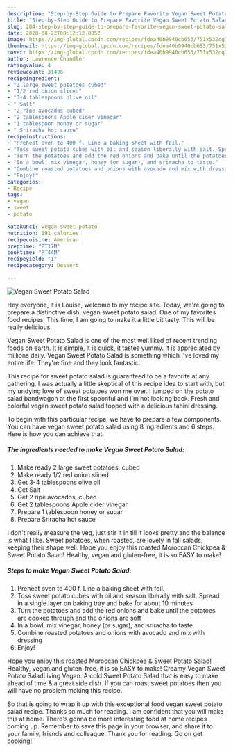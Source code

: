 ```yaml
---
description: "Step-by-Step Guide to Prepare Favorite Vegan Sweet Potato Salad"
title: "Step-by-Step Guide to Prepare Favorite Vegan Sweet Potato Salad"
slug: 204-step-by-step-guide-to-prepare-favorite-vegan-sweet-potato-salad
date: 2020-08-22T00:12:12.805Z
image: https://img-global.cpcdn.com/recipes/fdea40b9940cb653/751x532cq70/vegan-sweet-potato-salad-recipe-main-photo.jpg
thumbnail: https://img-global.cpcdn.com/recipes/fdea40b9940cb653/751x532cq70/vegan-sweet-potato-salad-recipe-main-photo.jpg
cover: https://img-global.cpcdn.com/recipes/fdea40b9940cb653/751x532cq70/vegan-sweet-potato-salad-recipe-main-photo.jpg
author: Lawrence Chandler
ratingvalue: 4
reviewcount: 31496
recipeingredient:
- "2 large sweet potatoes cubed"
- "1/2 red onion sliced"
- "3-4 tablespoons olive oil"
- " Salt"
- "2 ripe avocados cubed"
- "2 tablespoons Apple cider vinegar"
- "1 tablespoon honey or sugar"
- " Sriracha hot sauce"
recipeinstructions:
- "Preheat oven to 400 f. Line a baking sheet with foil."
- "Toss sweet potato cubes with oil and season liberally with salt. Spread in a single layer on baking tray and bake for about 10 minutes"
- "Turn the potatoes and add the red onions and bake until the potatoes are cooked through and the onions are soft"
- "In a bowl, mix vinegar, honey (or sugar), and sriracha to taste."
- "Combine roasted potatoes and onions with avocado and mix with dressing"
- "Enjoy!"
categories:
- Recipe
tags:
- vegan
- sweet
- potato

katakunci: vegan sweet potato 
nutrition: 191 calories
recipecuisine: American
preptime: "PT17M"
cooktime: "PT44M"
recipeyield: "1"
recipecategory: Dessert

---
```



![Vegan Sweet Potato Salad](https://img-global.cpcdn.com/recipes/fdea40b9940cb653/751x532cq70/vegan-sweet-potato-salad-recipe-main-photo.jpg)

Hey everyone, it is Louise, welcome to my recipe site. Today, we're going to prepare a distinctive dish, vegan sweet potato salad. One of my favorites food recipes. This time, I am going to make it a little bit tasty. This will be really delicious.

Vegan Sweet Potato Salad is one of the most well liked of recent trending foods on earth. It is simple, it is quick, it tastes yummy. It is appreciated by millions daily. Vegan Sweet Potato Salad is something which I've loved my entire life. They're fine and they look fantastic.

This recipe for sweet potato salad is guaranteed to be a favorite at any gathering. I was actually a little skeptical of this recipe idea to start with, but my undying love of sweet potatoes won me over. I jumped on the potato salad bandwagon at the first spoonful and I&#39;m not looking back. Fresh and colorful vegan sweet potato salad topped with a delicious tahini dressing.


To begin with this particular recipe, we have to prepare a few components. You can have vegan sweet potato salad using 8 ingredients and 6 steps. Here is how you can achieve that.

<!--inarticleads1-->

##### The ingredients needed to make Vegan Sweet Potato Salad:

1. Make ready 2 large sweet potatoes, cubed
1. Make ready 1/2 red onion sliced
1. Get 3-4 tablespoons olive oil
1. Get  Salt
1. Get 2 ripe avocados, cubed
1. Get 2 tablespoons Apple cider vinegar
1. Prepare 1 tablespoon honey or sugar
1. Prepare  Sriracha hot sauce


I don&#39;t really measure the veg, just stir it in till it looks pretty and the balance is what I like. Sweet potatoes, when roasted, are lovely in fall salads, keeping their shape well. Hope you enjoy this roasted Moroccan Chickpea &amp; Sweet Potato Salad! Healthy, vegan and gluten-free, it is so EASY to make! 

<!--inarticleads2-->

##### Steps to make Vegan Sweet Potato Salad:

1. Preheat oven to 400 f. Line a baking sheet with foil.
1. Toss sweet potato cubes with oil and season liberally with salt. Spread in a single layer on baking tray and bake for about 10 minutes
1. Turn the potatoes and add the red onions and bake until the potatoes are cooked through and the onions are soft
1. In a bowl, mix vinegar, honey (or sugar), and sriracha to taste.
1. Combine roasted potatoes and onions with avocado and mix with dressing
1. Enjoy!


Hope you enjoy this roasted Moroccan Chickpea &amp; Sweet Potato Salad! Healthy, vegan and gluten-free, it is so EASY to make! Creamy Vegan Sweet Potato SaladLiving Vegan. A cold Sweet Potato Salad that is easy to make ahead of time &amp; a great side dish. If you can roast sweet potatoes then you will have no problem making this recipe. 

So that is going to wrap it up with this exceptional food vegan sweet potato salad recipe. Thanks so much for reading. I am confident that you will make this at home. There's gonna be more interesting food at home recipes coming up. Remember to save this page in your browser, and share it to your family, friends and colleague. Thank you for reading. Go on get cooking!
